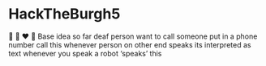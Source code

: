 # HackTheBurgh5
:peach: :eggplant: :heart: :monkey:
Base idea so far
deaf person want to call someone
put in a phone number
call this
whenever person on other end speaks its interpreted as text
whenever you speak a robot ‘speaks’ this

